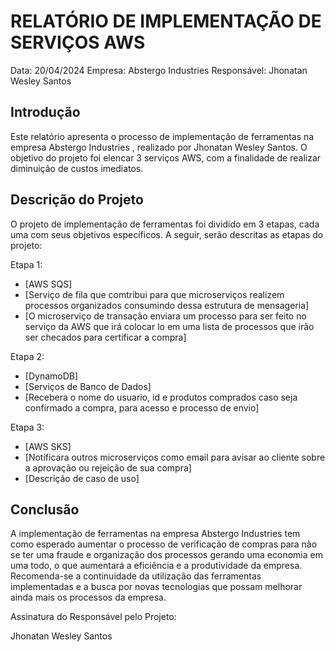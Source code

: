 # RELATÓRIO DE IMPLEMENTAÇÃO DE SERVIÇOS AWS

Data: 20/04/2024
Empresa: Abstergo Industries 
Responsável: Jhonatan Wesley Santos

## Introdução
Este relatório apresenta o processo de implementação de ferramentas na empresa Abstergo Industries , realizado por Jhonatan Wesley Santos. O objetivo do projeto foi elencar 3 serviços AWS, com a finalidade de realizar diminuição de custos imediatos.

## Descrição do Projeto
O projeto de implementação de ferramentas foi dividido em 3 etapas, cada uma com seus objetivos específicos. A seguir, serão descritas as etapas do projeto:

Etapa 1: 
-  [AWS SQS]
- [Serviço de fila que comtribui para que microserviços realizem processos organizados consumindo dessa estrutura de mensageria]
- [O microserviço de transação enviara um processo para ser feito no serviço da AWS que irá colocar lo em uma lista de processos que irão ser checados para certificar a compra]

Etapa 2: 
- [DynamoDB]
- [Serviços de Banco de Dados]
- [Recebera o nome do usuario, id e produtos comprados caso seja confirmado a compra, para acesso e processo de envio]

Etapa 3: 
- [AWS SKS]
- [Notificara outros microserviços como email para avisar ao cliente sobre a aprovação ou rejeição de sua compra]
- [Descrição de caso de uso]


## Conclusão
A implementação de ferramentas na empresa Abstergo Industries tem como esperado aumentar o processo de verificação de compras para não se ter uma fraude e organização dos processos gerando uma economia em uma todo, o que aumentará a eficiência e a produtividade da empresa. Recomenda-se a continuidade da utilização das ferramentas implementadas e a busca por novas tecnologias que possam melhorar ainda mais os processos da empresa.


Assinatura do Responsável pelo Projeto:

Jhonatan Wesley Santos
